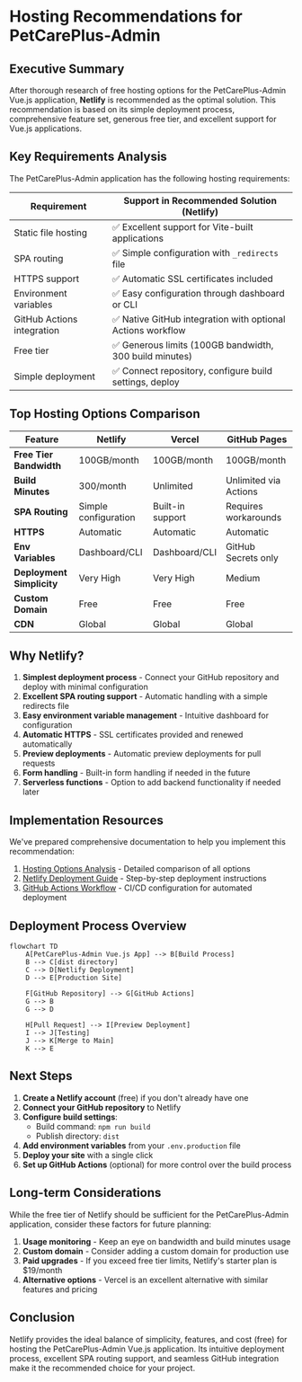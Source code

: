 # Hosting Recommendations for PetCarePlus-Admin

## Executive Summary

After thorough research of free hosting options for the PetCarePlus-Admin Vue.js application, **Netlify** is recommended as the optimal solution. This recommendation is based on its simple deployment process, comprehensive feature set, generous free tier, and excellent support for Vue.js applications.

## Key Requirements Analysis

The PetCarePlus-Admin application has the following hosting requirements:

| Requirement | Support in Recommended Solution (Netlify) |
|-------------|------------------------------------------|
| Static file hosting | ✅ Excellent support for Vite-built applications |
| SPA routing | ✅ Simple configuration with `_redirects` file |
| HTTPS support | ✅ Automatic SSL certificates included |
| Environment variables | ✅ Easy configuration through dashboard or CLI |
| GitHub Actions integration | ✅ Native GitHub integration with optional Actions workflow |
| Free tier | ✅ Generous limits (100GB bandwidth, 300 build minutes) |
| Simple deployment | ✅ Connect repository, configure build settings, deploy |

## Top Hosting Options Comparison

| Feature | Netlify | Vercel | GitHub Pages |
|---------|---------|--------|--------------|
| **Free Tier Bandwidth** | 100GB/month | 100GB/month | 100GB/month |
| **Build Minutes** | 300/month | Unlimited | Unlimited via Actions |
| **SPA Routing** | Simple configuration | Built-in support | Requires workarounds |
| **HTTPS** | Automatic | Automatic | Automatic |
| **Env Variables** | Dashboard/CLI | Dashboard/CLI | GitHub Secrets only |
| **Deployment Simplicity** | Very High | Very High | Medium |
| **Custom Domain** | Free | Free | Free |
| **CDN** | Global | Global | Global |

## Why Netlify?

1. **Simplest deployment process** - Connect your GitHub repository and deploy with minimal configuration
2. **Excellent SPA routing support** - Automatic handling with a simple redirects file
3. **Easy environment variable management** - Intuitive dashboard for configuration
4. **Automatic HTTPS** - SSL certificates provided and renewed automatically
5. **Preview deployments** - Automatic preview deployments for pull requests
6. **Form handling** - Built-in form handling if needed in the future
7. **Serverless functions** - Option to add backend functionality if needed later

## Implementation Resources

We've prepared comprehensive documentation to help you implement this recommendation:

1. [Hosting Options Analysis](./hosting-options-analysis.md) - Detailed comparison of all options
2. [Netlify Deployment Guide](./netlify-deployment-guide.md) - Step-by-step deployment instructions
3. [GitHub Actions Workflow](./github-actions-netlify-workflow.md) - CI/CD configuration for automated deployment

## Deployment Process Overview

```mermaid
flowchart TD
    A[PetCarePlus-Admin Vue.js App] --> B[Build Process]
    B --> C[dist directory]
    C --> D[Netlify Deployment]
    D --> E[Production Site]
    
    F[GitHub Repository] --> G[GitHub Actions]
    G --> B
    G --> D
    
    H[Pull Request] --> I[Preview Deployment]
    I --> J[Testing]
    J --> K[Merge to Main]
    K --> E
```

## Next Steps

1. **Create a Netlify account** (free) if you don't already have one
2. **Connect your GitHub repository** to Netlify
3. **Configure build settings**:
   - Build command: `npm run build`
   - Publish directory: `dist`
4. **Add environment variables** from your `.env.production` file
5. **Deploy your site** with a single click
6. **Set up GitHub Actions** (optional) for more control over the build process

## Long-term Considerations

While the free tier of Netlify should be sufficient for the PetCarePlus-Admin application, consider these factors for future planning:

1. **Usage monitoring** - Keep an eye on bandwidth and build minutes usage
2. **Custom domain** - Consider adding a custom domain for production use
3. **Paid upgrades** - If you exceed free tier limits, Netlify's starter plan is $19/month
4. **Alternative options** - Vercel is an excellent alternative with similar features and pricing

## Conclusion

Netlify provides the ideal balance of simplicity, features, and cost (free) for hosting the PetCarePlus-Admin Vue.js application. Its intuitive deployment process, excellent SPA routing support, and seamless GitHub integration make it the recommended choice for your project.